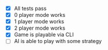   - [x] All tests pass
  - [x] 0 player mode works
  - [x] 1 player mode works
  - [x] 2 player mode works
  - [x] Game is playable via CLI
  - [ ] AI is able to play with some strategy
